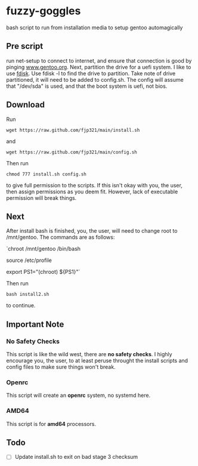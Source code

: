 # fuzzy-goggles
bash script to run from installation media to setup gentoo automagically
## Pre script
run net-setup to connect to internet, and ensure that connection is good by pinging www.gentoo.org. 
Next, partition the drive for a uefi system. I like to use [fdisk](https://wiki.gentoo.org/wiki/Handbook:AMD64/Installation/Disks#Partitioning_the_disk_with_GPT_for_UEFI). Use fdisk -l to find the drive to partition. Take note of drive partitioned, it will need to be added to config.sh. The config will assume that "/dev/sda" is used, and that the boot system is uefi, not bios.
## Download
Run 

`wget https://raw.github.com/fjp321/main/install.sh`

and 

`wget https://raw.github.com/fjp321/main/config.sh`

Then run 

`chmod 777 install.sh config.sh`

to give full permission to the scripts. If this isn't okay with you, the user, then assign permissions as you deem fit. However, lack of executable permission will break things. 
## Next
After install bash is finished, you, the user, will need to change root to /mnt/gentoo. The commands are as follows:

`chroot /mnt/gentoo /bin/bash

source /etc/profile

export PS1="(chroot) ${PS1}"`

Then run 

`bash install2.sh` 

to continue.

## Important Note
### No Safety Checks
This script is like the wild west, there are **no safety checks**. I highly encourage you, the user, to at least peruse throught the install scripts and config files to make sure things won't break.
### Openrc
This script will create an **openrc** system, no systemd here.
### AMD64 
This script is for **amd64** processors.
## Todo
- [ ] Update install.sh to exit on bad stage 3 checksum
